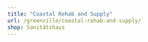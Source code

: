 ```yaml
---
title: "Coastal Rehab and Supply"
url: /greenville/coastal-rehab-and-supply/
shop: Sanitätshaus
---
```

